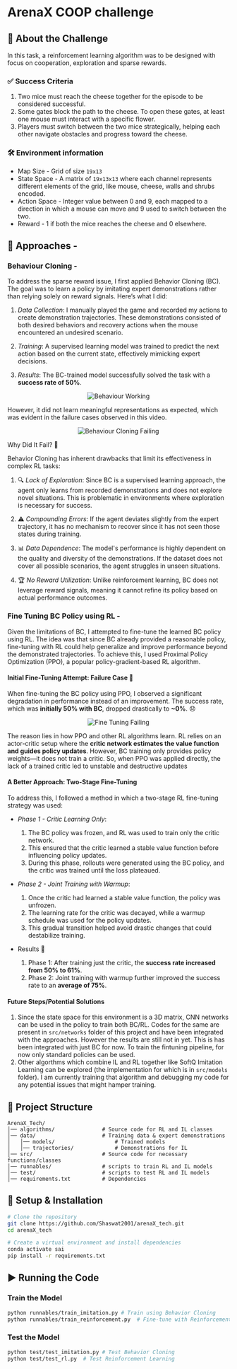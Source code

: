 # ArenaX COOP challenge 

## 📌 About the Challenge

In this task, a reinforcement learning algorithm was to be designed with focus on cooperation, exploration and sparse rewards. 

### ✅ Success Criteria
1. Two mice must reach the cheese together for the episode to be considered successful.
2. Some gates block the path to the cheese. To open these gates, at least one mouse must interact with a specific flower.
3. Players must switch between the two mice strategically, helping each other navigate obstacles and progress toward the cheese.

### 🛠 Environment information 

* Map Size - Grid of size `19x13`
* State Space - A matrix of `19x13x13` where each channel represents different elements of the grid, like mouse, cheese, walls and shrubs encoded.
* Action Space - Integer value between 0 and 9, each mapped to a direction in which a mouse can move and 9 used to switch between the two.
* Reward - 1 if both the mice reaches the cheese and 0 elsewhere. 

## 🚀 Approaches - 

### Behaviour Cloning - 

To address the sparse reward issue, I first applied Behavior Cloning (BC). The goal was to learn a policy by imitating expert demonstrations rather than relying solely on reward signals. Here’s what I did:

1. *Data Collection*: I manually played the game and recorded my actions to create demonstration trajectories. These demonstrations consisted of both desired behaviors and recovery actions when the mouse encountered an undesired scenario.

2. *Training*: A supervised learning model was trained to predict the next action based on the current state, effectively mimicking expert decisions.

3. *Results*: The BC-trained model successfully solved the task with a **success rate of 50%**.

<p align="center">
  <img src="resources/bc_working.gif" alt="Behaviour Working" />
</p>

However, it did not learn meaningful representations as expected, which was evident in the failure cases observed in this video.

<p align="center">
  <img src="resources/bc_not_working.gif" alt="Behaviour Cloning Failing" />
</p>

Why Did It Fail? 🤔

Behavior Cloning has inherent drawbacks that limit its effectiveness in complex RL tasks:

1. 🔍 *Lack of Exploration*: Since BC is a supervised learning approach, the agent only learns from recorded demonstrations and does not explore novel situations. This is problematic in environments where exploration is necessary for success.

2. ⚠️ *Compounding Errors*: If the agent deviates slightly from the expert trajectory, it has no mechanism to recover since it has not seen those states during training.

3. 📊 *Data Dependence*: The model's performance is highly dependent on the quality and diversity of the demonstrations. If the dataset does not cover all possible scenarios, the agent struggles in unseen situations.

4. 🏆 *No Reward Utilization*: Unlike reinforcement learning, BC does not leverage reward signals, meaning it cannot refine its policy based on actual performance outcomes.

### Fine Tuning BC Policy using RL - 

Given the limitations of BC, I attempted to fine-tune the learned BC policy using RL. The idea was that since BC already provided a reasonable policy, fine-tuning with RL could help generalize and improve performance beyond the demonstrated trajectories. To achieve this, I used Proximal Policy Optimization (PPO), a popular policy-gradient-based RL algorithm.


#### Initial Fine-Tuning Attempt: Failure Case 🚨

When fine-tuning the BC policy using PPO, I observed a significant degradation in performance instead of an improvement. The success rate, which was **initially 50% with BC**, dropped drastically to **~0%**. 😞

<p align="center">
  <img src="resources/fine_tune_rl_stage1.gif" alt="Fine Tuning Failing" />
</p>


The reason lies in how PPO and other RL algorithms learn. RL relies on an actor-critic setup where the **critic network estimates the value function and guides policy updates**. However, BC training only provides policy weights—it does not train a critic. So, when PPO was applied directly, the lack of a trained critic led to unstable and destructive updates

#### A Better Approach: Two-Stage Fine-Tuning

To address this, I followed a method in which a two-stage RL fine-tuning strategy was used:

* *Phase 1 - Critic Learning Only*:
    1. The BC policy was frozen, and RL was used to train only the critic network.
    2. This ensured that the critic learned a stable value function before influencing policy updates.
    3. During this phase, rollouts were generated using the BC policy, and the critic was trained until the loss plateaued.

* *Phase 2 - Joint Training with Warmup*:
    1. Once the critic had learned a stable value function, the policy was unfrozen.
    2. The learning rate for the critic was decayed, while a warmup schedule was used for the policy updates.
    3. This gradual transition helped avoid drastic changes that could destabilize training.

* Results 🎉
    1. Phase 1: After training just the critic, the **success rate increased from 50% to 61%**.
    2. Phase 2: Joint training with warmup further improved the success rate to an **average of 75%**.

#### Future Steps/Potential Solutions

1. Since the state space for this environment is a 3D matrix, CNN networks can be used in the policy to train both BC/RL. Codes for the same are present in `src/networks` folder of this project and have been integrated with the approaches. However the results are still not in yet. This is has been integrated with just BC for now. To train the fintuning pipeline, for now only standard policies can be used. 
2. Other algorthms which combine IL and RL together like SoftQ Imitation Learning can be explored (the implementation for which is in `src/models` folder). I am currently training that algorithm and debugging my code for any potential issues that might hamper training. 

## 📂 Project Structure
```
ArenaX_Tech/
│── algorithms/               # Source code for RL and IL classes
│── data/                     # Training data & expert demonstrations
│   │── models/                   # Trained models
│   │── trajectories/             # Demonstrations for IL
│── src/                      # Source code for necessary functions/classes
│── runnables/                # scripts to train RL and IL models
│── test/                     # scripts to test RL and IL models
│── requirements.txt          # Dependencies
```

## 🔧 Setup & Installation
```bash
# Clone the repository
git clone https://github.com/Shaswat2001/arenaX_tech.git
cd arenaX_tech

# Create a virtual environment and install dependencies
conda activate sai
pip install -r requirements.txt
```

## ▶️ Running the Code

### Train the Model
```bash
python runnables/train_imitation.py # Train using Behavior Cloning
python runnables/train_reinforcement.py  # Fine-tune with Reinforcement Learning
```

### Test the Model
```bash
python test/test_imitation.py # Test Behavior Cloning
python test/test_rl.py  # Test Reinforcement Learning
```
